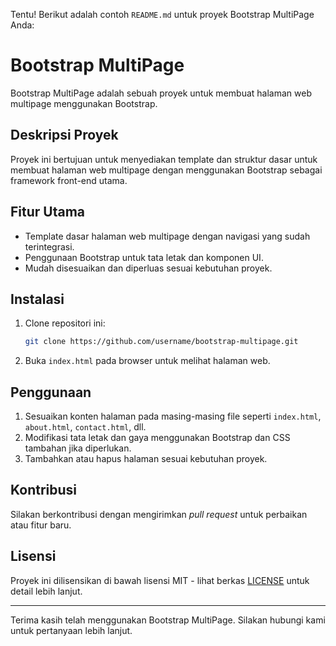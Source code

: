 Tentu! Berikut adalah contoh `README.md` untuk proyek Bootstrap MultiPage Anda:

# Bootstrap MultiPage

Bootstrap MultiPage adalah sebuah proyek untuk membuat halaman web multipage menggunakan Bootstrap.

## Deskripsi Proyek

Proyek ini bertujuan untuk menyediakan template dan struktur dasar untuk membuat halaman web multipage dengan menggunakan Bootstrap sebagai framework front-end utama.

## Fitur Utama

- Template dasar halaman web multipage dengan navigasi yang sudah terintegrasi.
- Penggunaan Bootstrap untuk tata letak dan komponen UI.
- Mudah disesuaikan dan diperluas sesuai kebutuhan proyek.

## Instalasi

1. Clone repositori ini:

   ```bash
   git clone https://github.com/username/bootstrap-multipage.git
   ```

2. Buka `index.html` pada browser untuk melihat halaman web.

## Penggunaan

1. Sesuaikan konten halaman pada masing-masing file seperti `index.html`, `about.html`, `contact.html`, dll.
2. Modifikasi tata letak dan gaya menggunakan Bootstrap dan CSS tambahan jika diperlukan.
3. Tambahkan atau hapus halaman sesuai kebutuhan proyek.

## Kontribusi

Silakan berkontribusi dengan mengirimkan *pull request* untuk perbaikan atau fitur baru.

## Lisensi

Proyek ini dilisensikan di bawah lisensi MIT - lihat berkas [LICENSE](LICENSE) untuk detail lebih lanjut.

---

Terima kasih telah menggunakan Bootstrap MultiPage. Silakan hubungi kami untuk pertanyaan lebih lanjut.
